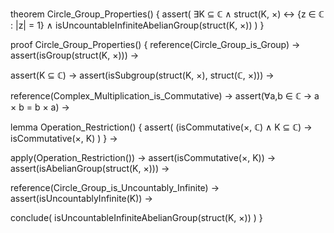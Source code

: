 theorem Circle_Group_Properties() {
  assert(
    ∃K ⊆ ℂ ∧ 
    struct(K, ×) ↔ {z ∈ ℂ : |z| = 1} ∧
    isUncountableInfiniteAbelianGroup(struct(K, ×))
  )
}

proof Circle_Group_Properties() {
  reference(Circle_Group_is_Group) →
  assert(isGroup(struct(K, ×))) →
  
  assert(K ⊆ ℂ) →
  assert(isSubgroup(struct(K, ×), struct(ℂ, ×))) →
  
  reference(Complex_Multiplication_is_Commutative) →
  assert(∀a,b ∈ ℂ → a × b = b × a) →
  
  lemma Operation_Restriction() {
    assert(
      (isCommutative(×, ℂ) ∧ K ⊆ ℂ) →
      isCommutative(×, K)
    )
  } →
  
  apply(Operation_Restriction()) →
  assert(isCommutative(×, K)) →
  assert(isAbelianGroup(struct(K, ×))) →
  
  reference(Circle_Group_is_Uncountably_Infinite) →
  assert(isUncountablyInfinite(K)) →
  
  conclude(
    isUncountableInfiniteAbelianGroup(struct(K, ×))
  )
}